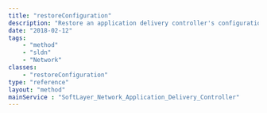 ```yaml
---
title: "restoreConfiguration"
description: "Restore an application delivery controller's configuration state. "
date: "2018-02-12"
tags:
    - "method"
    - "sldn"
    - "Network"
classes:
    - "restoreConfiguration"
type: "reference"
layout: "method"
mainService : "SoftLayer_Network_Application_Delivery_Controller"
---
```

